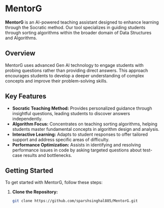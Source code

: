 # MentorG

**MentorG** is an AI-powered teaching assistant designed to enhance learning through the Socratic method. Our tool specializes in guiding students through sorting algorithms within the broader domain of Data Structures and Algorithms.

## Overview

MentorG uses advanced Gen AI technology to engage students with probing questions rather than providing direct answers. This approach encourages students to develop a deeper understanding of complex concepts and improve their problem-solving skills.

## Key Features

- **Socratic Teaching Method:** Provides personalized guidance through insightful questions, leading students to discover answers independently.
- **Algorithm Focus:** Concentrates on teaching sorting algorithms, helping students master fundamental concepts in algorithm design and analysis.
- **Interactive Learning:** Adapts to student responses to offer tailored support and address specific areas of difficulty.
- **Performance Optimization:** Assists in identifying and resolving performance issues in code by asking targeted questions about test-case results and bottlenecks.

## Getting Started

To get started with MentorG, follow these steps:

1. **Clone the Repository:**

   ```bash
   git clone https://github.com/sparshsinghal885/MentorG.git

